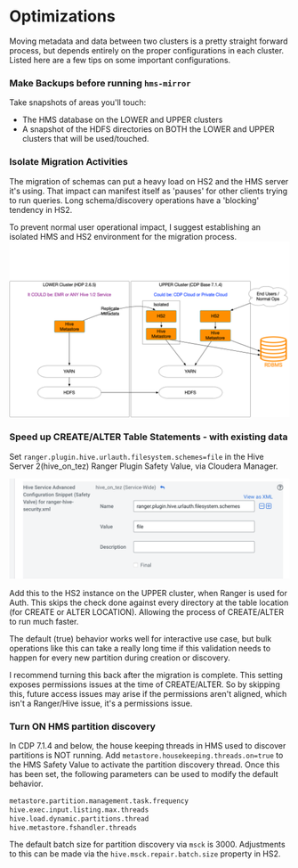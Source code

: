# Optimizations

Moving metadata and data between two clusters is a pretty straight forward process, but depends entirely on the proper configurations in each cluster.  Listed here are a few tips on some important configurations.

### Make Backups before running `hms-mirror`

Take snapshots of areas you'll touch:
- The HMS database on the LOWER and UPPER clusters
- A snapshot of the HDFS directories on BOTH the LOWER and UPPER clusters that will be used/touched.

### Isolate Migration Activities

The migration of schemas can put a heavy load on HS2 and the HMS server it's using.  That impact can manifest itself as 'pauses' for other clients trying to run queries.  Long schema/discovery operations have a 'blocking' tendency in HS2.

To prevent normal user operational impact, I suggest establishing an isolated HMS and HS2 environment for the migration process.
![Isolate Migration Service Endpoints](./images/isolation.png)

### Speed up CREATE/ALTER Table Statements - with existing data

Set `ranger.plugin.hive.urlauth.filesystem.schemes=file` in the Hive Server 2(hive_on_tez) Ranger Plugin Safety Value, via Cloudera Manager.

![Safety Value](./images/hs2_ranger_schemas.png)

Add this to the HS2 instance on the UPPER cluster, when Ranger is used for Auth.
This skips the check done against every directory at the table location (for CREATE or ALTER LOCATION).  Allowing the process of CREATE/ALTER to run much faster.

The default (true) behavior works well for interactive use case, but bulk operations like this can take a really long time if this validation needs to happen for every new partition during creation or discovery.

I recommend turning this back after the migration is complete.  This setting exposes permissions issues at the time of CREATE/ALTER.  So by skipping this, future access issues may arise if the permissions aren't aligned, which isn't a Ranger/Hive issue, it's a permissions issue.

### Turn ON HMS partition discovery

In CDP 7.1.4 and below, the house keeping threads in HMS used to discover partitions is NOT running.  Add `metastore.housekeeping.threads.on=true` to the HMS Safety Value to activate the partition discovery thread.  Once this has been set, the following parameters can be used to modify the default behavior.

```
metastore.partition.management.task.frequency
hive.exec.input.listing.max.threads
hive.load.dynamic.partitions.thread
hive.metastore.fshandler.threads 
```

The default batch size for partition discovery via `msck` is 3000.  Adjustments to this can be made via the `hive.msck.repair.batch.size` property in HS2.
